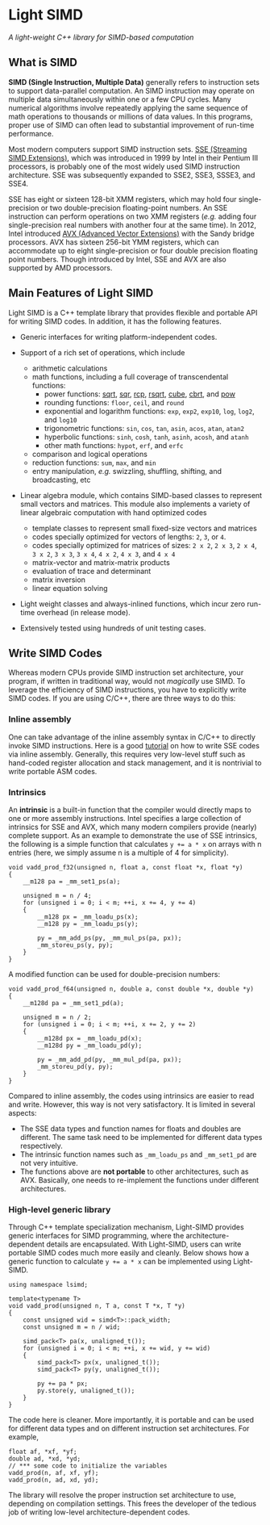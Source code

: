 # Light SIMD 

_A light-weight C++ library for SIMD-based computation_

## What is SIMD

**SIMD (Single Instruction, Multiple Data)** generally refers to instruction sets to support data-parallel computation. An SIMD instruction may operate on multiple data simultaneously within one or a few CPU cycles. 
Many numerical algorithms involve repeatedly applying the same sequence of math operations to thousands or millions of data values. In this programs, proper use of SIMD can often lead to substantial improvement of run-time performance. 

Most modern computers support SIMD instruction sets. 
[SSE (Streaming SIMD Extensions)](http://en.wikipedia.org/wiki/Streaming_SIMD_Extensions), which was introduced in 1999 by Intel in their Pentium III processors, is probably one of the most widely used SIMD instruction architecture. SSE was subsequently expanded to SSE2, SSE3, SSSE3, and SSE4. 

SSE has eight or sixteen 128-bit XMM registers, which may hold four single-precision or two double-precision floating-point numbers. An SSE instruction can perform operations on two XMM registers (_e.g._ adding four single-precision real numbers with another four at the same time).  In 2012, Intel introduced [AVX (Advanced Vector Extensions)](http://en.wikipedia.org/wiki/Advanced_Vector_Extensions) with the Sandy bridge processors. AVX has sixteen 256-bit YMM registers, which can accommodate up to eight single-precision or four double precision floating point numbers. Though introduced by Intel, SSE and AVX are also supported by AMD processors.

## Main Features of Light SIMD


Light SIMD is a C++ template library that provides flexible and portable API for writing SIMD codes. In addition, it has the following features.

* Generic interfaces for writing platform-independent codes.

* Support of a rich set of operations, which include
    * arithmetic calculations
    * math functions, including a full coverage of transcendental functions:
        + power functions: 
          [sqrt](funrefs/sqrt.html), 
          [sqr](funrefs/sqr.html), 
          [rcp](funrefs/rcp.html), 
          [rsqrt](funrefs/rsqrt.html), 
          [cube](funrefs/cube.html),
          [cbrt](funrefs/cbrt.html), 
          and 
          [pow](funrefs/pow.html)
        + rounding functions: ``floor``, ``ceil``, and ``round``
        + exponential and logarithm functions: 
          ``exp``, ``exp2``, ``exp10``, 
          ``log``, ``log2``, and ``log10``
        + trigonometric functions: 
          ``sin``, ``cos``, ``tan``, 
          ``asin``, ``acos``, ``atan``, ``atan2``
        + hyperbolic functions: 
          ``sinh``, ``cosh``, ``tanh``, 
          ``asinh``, ``acosh``, and ``atanh``
        + other math functions: ``hypot``, ``erf``, and ``erfc``
    * comparison and logical operations 
    * reduction functions: ``sum``, ``max``, and ``min``
    * entry manipulation, _e.g._ swizzling, shuffling, shifting, and broadcasting, etc
  
* Linear algebra module, which contains SIMD-based classes to represent small vectors and matrices. This module also implements a variety of linear algebraic computation with hand optimized codes
    * template classes to represent small fixed-size vectors and matrices
    * codes specially optimized for vectors of lengths: ``2``, ``3``, or ``4``.
    * codes specially optimized for matrices of sizes: 
      ``2 x 2``, ``2 x 3``, ``2 x 4``, 
      ``3 x 2``, ``3 x 3``, ``3 x 4``, 
      ``4 x 2``, ``4 x 3``, and ``4 x 4``
    * matrix-vector and matrix-matrix products
    * evaluation of trace and determinant
    * matrix inversion
    * linear equation solving
  
* Light weight classes and always-inlined functions, which incur zero run-time overhead (in release mode). 

* Extensively tested using hundreds of unit testing cases.
  

## Write SIMD Codes

Whereas modern CPUs provide SIMD instruction set architecture, your program, if written in traditional way, would not _magically_ use SIMD. To leverage the efficiency of SIMD instructions, you have to explicitly write SIMD codes. If you are using C/C++, there are three ways to do this:

### Inline assembly

One can take advantage of the inline assembly syntax in C/C++ to directly invoke SIMD instructions. 
Here is a good [tutorial](http://www.3dbuzz.com/vbforum/showthread.php?104753-HowTo-Inline-Assembly-amp-SSE-Vector-normalization-done-fast!) on how to write SSE codes via inline assembly. 
Generally, this requires very low-level stuff such as hand-coded register allocation and stack management, and it is nontrivial to write portable ASM codes.

### Intrinsics

An **intrinsic** is a built-in function that the compiler would directly maps to one or more assembly instructions. Intel specifies a large collection of intrinsics for SSE and AVX, which many modern compilers provide (nearly) complete support. As an example to demonstrate the use of SSE intrinsics, the following is a simple function that calculates ``y += a * x`` on arrays with n entries (here, we simply assume n is a multiple of 4 for simplicity).

```
void vadd_prod_f32(unsigned n, float a, const float *x, float *y)
{
    __m128 pa = _mm_set1_ps(a);

    unsigned m = n / 4;
    for (unsigned i = 0; i < m; ++i, x += 4, y += 4)
    {
        __m128 px = _mm_loadu_ps(x);
        __m128 py = _mm_loadu_ps(y);
    
        py = _mm_add_ps(py, _mm_mul_ps(pa, px));
        _mm_storeu_ps(y, py);
    } 
}
```

A modified function can be used for double-precision numbers:

```
void vadd_prod_f64(unsigned n, double a, const double *x, double *y)
{
    __m128d pa = _mm_set1_pd(a);
   
    unsigned m = n / 2;
    for (unsigned i = 0; i < m; ++i, x += 2, y += 2)
    {
        __m128d px = _mm_loadu_pd(x);
        __m128d py = _mm_loadu_pd(y);
       
        py = _mm_add_pd(py, _mm_mul_pd(pa, px));
        _mm_storeu_pd(y, py);
    } 
}
```

Compared to inline assembly, the codes using intrinsics are easier to read and write. However, this way is not very satisfactory. It is limited in several aspects:
* The SSE data types and function names for floats and doubles are different. The same task need to be implemented for different data types respectively.
* The intrinsic function names such as ``_mm_loadu_ps`` and ``_mm_set1_pd`` are not very intuitive.
* The functions above are **not portable** to other architectures, such as AVX. Basically, one needs to re-implement the functions under different architectures.

### High-level generic library

Through C++ template specialization mechanism, Light-SIMD provides generic interfaces for SIMD programming, where the architecture-dependent details are encapsulated. With Light-SIMD, users can write portable SIMD codes much more easily and cleanly. Below shows how a generic function to calculate ``y += a * x`` can be implemented using Light-SIMD.

```
using namespace lsimd;

template<typename T>
void vadd_prod(unsigned n, T a, const T *x, T *y)
{
    const unsigned wid = simd<T>::pack_width;
    const unsigned m = n / wid;
   
    simd_pack<T> pa(x, unaligned_t());
    for (unsigned i = 0; i < m; ++i, x += wid, y += wid)
    {
        simd_pack<T> px(x, unaligned_t());
        simd_pack<T> py(y, unaligned_t());
       
        py += pa * px;
        py.store(y, unaligned_t());
    }
}
```

The code here is cleaner. More importantly, it is portable and can be used for different data types and on different instruction set architectures.
For example, 

```
float af, *xf, *yf; 
double ad, *xd, *yd;
// *** some code to initialize the variables
vadd_prod(n, af, xf, yf);
vadd_prod(n, ad, xd, yd);
```

The library will resolve the proper instruction set architecture to use, depending on compilation settings. This frees the developer of the tedious job of writing low-level architecture-dependent codes. 



